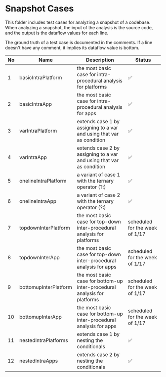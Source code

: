 # Snapshot Cases

This folder includes test cases for analyzing a snapshot of a codebase. When analyzing a snapshot, the input of the analysis is the source code, and the output is the dataflow values for each line.

The ground truth of a test case is documented in the comments. If a line doesn't have any comment, it implies its dataflow value is bottom.

| No  | Name | Description | Status |
| ------------- | ------------- | ------------- | ------------- |
| 1  | basicIntraPlatform  | the most basic case for intra-procedural analysis for platforms | :white_check_mark:
| 2  | basicIntraApp  | the most basic case for intra-procedural analysis for apps | :white_check_mark:
| 3  | varIntraPlatform  | extends case 1 by assigning to a var and using that var as condition | :white_check_mark:
| 4  | varIntraApp  | extends case 2 by assigning to a var and using that var as condition | :white_check_mark:
| 5  | onelineIntraPlatform  | a variant of case 1 with the ternary operator (?:) | :white_check_mark:
| 6  | onelineIntraApp  | a variant of case 2 with the ternary operator (?:) | :white_check_mark:
| 7  | topdownInterPlatform  | the most basic case for top-down inter-procedural analysis for platforms | scheduled for the week of 1/17
| 8  | topdownInterApp  | the most basic case for top-down inter-procedural analysis for apps | scheduled for the week of 1/17
| 9  | bottomupInterPlatform  | the most basic case for bottom-up inter-procedural analysis for platforms | scheduled for the week of 1/17
| 10  | bottomupInterApp  | the most basic case for bottom-up inter-procedural analysis for apps | scheduled for the week of 1/17
| 11  | nestedIntraPlatforms  | extends case 1 by nesting the conditionals | :white_check_mark:
| 12 | nestedIntraApps  | extends case 2 by nesting the conditionals | :white_check_mark:



